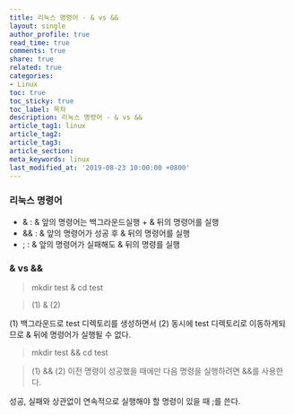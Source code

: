 ```yaml
---
title: 리눅스 명령어 - & vs &&
layout: single
author_profile: true
read_time: true
comments: true
share: true
related: true
categories:
- Linux
toc: true
toc_sticky: true
toc_label: 목차
description: 리눅스 명령어 - & vs &&
article_tag1: linux
article_tag2: 
article_tag3: 
article_section:  
meta_keywords: linux
last_modified_at: '2019-08-23 10:00:00 +0800'
---
```


### 리눅스 명령어
- & : & 앞의 명령어는 백그라운드실행 +  & 뒤의 명령어를 실행
- && : & 앞의 명령어가 성공 후 & 뒤의 명령어를 실행
- ; : & 앞의 명령어가 실패해도 & 뒤의 명령를 실행

### & vs &&

> mkdir test & cd test

>(1) & (2)

(1) 백그라운드로 test 디렉토리를 생성하면서 (2) 동시에 test 디렉토리로 이동하게되므로 & 뒤에 명령어가 실행될 수 없다.

> mkdir test && cd test

>(1) && (2)
이전 명령이 성공했을 때에만 다음 명령을 실행하려면 &&를 사용한다.

성공, 실패와 상관없이 연속적으로 실행해야 할 명령이 있을 때 ;를 쓴다. 